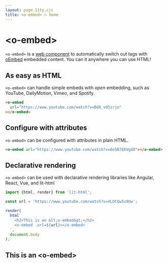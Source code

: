 ```yaml
---
layout: page.11ty.cjs
title: <o-embed> ⌲ Home
---
```


# &lt;o-embed>

`<o-embed>` is a [web component] to automatically switch out tags with [oEmbed]
embedded content. You can it anywhere you can use HTML!

[web component]: https://developer.mozilla.org/en-US/docs/Web/Web_Components
[oembed]: https://oembed.com/

## As easy as HTML

<section class="columns">
  <div>

`<o-embed>` can handle simple embeds with _open_ embedding, such as YouTube, DailyMotion,
Vimeo, and Spotify.

```html
<o-embed 
  url="https://www.youtube.com/watch?v=Bd8_vO5zrjo"
></o-embed>
```

  </div>
  <div>

<o-embed url="https://www.youtube.com/watch?v=Bd8_vO5zrjo"></o-embed>

  </div>
</section>

## Configure with attributes

<section class="columns">
  <div>

`<o-embed>` can be configured with attributes in plain HTML.

```html
<o-embed url="https://www.youtube.com/watch?v=6e5B7EKVg48"></o-embed>
```

  </div>
  <div>

<o-embed url="https://www.youtube.com/watch?v=6e5B7EKVg48"></o-embed>

  </div>
</section>

## Declarative rendering

<section class="columns">
  <div>

`<o-embed>` can be used with declarative rendering libraries like Angular, React, Vue, and lit-html

```js
import {html, render} from 'lit-html';

const url = 'https://www.youtube.com/watch?v=XLOCQw5s9Uw';

render(
  html`
    <h2>This is an &lt;o-embed&gt;</h2>
    <o-embed .url=${url}></o-embed>
  `,
  document.body
);
```

  </div>
  <div>

<h2>This is an &lt;o-embed&gt;</h2>
<o-embed url="https://www.youtube.com/watch?v=XLOCQw5s9Uw"></o-embed>

  </div>
</section>
